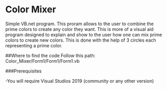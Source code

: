 # Color Mixer 
Simple VB.net program. This proram allows to the user to combine the prime colors to create any color they want. This is more of a visual aid program designed to explain and show to the user how one can mix prime colors to create new colors. This is done with the help of 3 circles each representing a prime color.

##Where to find the code
Follow this path:
Color_Mixer/Form1/Form1/Form1.vb

###Prerequisites 

-You will require Visual Studios 2019 (community or any other version)
